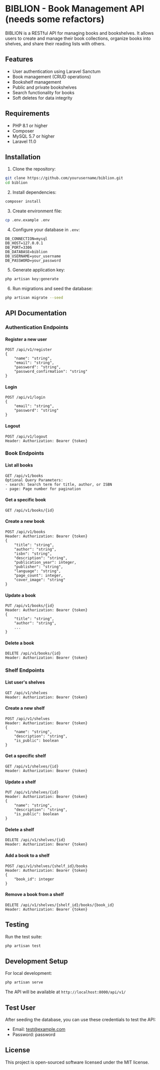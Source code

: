 # BIBLION - Book Management API (needs some refactors)

BIBLION is a RESTful API for managing books and bookshelves. It allows users to create and manage their book collections, organize books into shelves, and share their reading lists with others.

## Features

- User authentication using Laravel Sanctum
- Book management (CRUD operations)
- Bookshelf management
- Public and private bookshelves
- Search functionality for books
- Soft deletes for data integrity

## Requirements

- PHP 8.1 or higher
- Composer
- MySQL 5.7 or higher
- Laravel 11.0

## Installation

1. Clone the repository:
```bash
git clone https://github.com/yourusername/biblion.git
cd biblion
```

2. Install dependencies:
```bash
composer install
```

3. Create environment file:
```bash
cp .env.example .env
```

4. Configure your database in `.env`:
```
DB_CONNECTION=mysql
DB_HOST=127.0.0.1
DB_PORT=3306
DB_DATABASE=biblion
DB_USERNAME=your_username
DB_PASSWORD=your_password
```

5. Generate application key:
```bash
php artisan key:generate
```

6. Run migrations and seed the database:
```bash
php artisan migrate --seed
```

## API Documentation

### Authentication Endpoints

#### Register a new user
```
POST /api/v1/register
{
    "name": "string",
    "email": "string",
    "password": "string",
    "password_confirmation": "string"
}
```

#### Login
```
POST /api/v1/login
{
    "email": "string",
    "password": "string"
}
```

#### Logout
```
POST /api/v1/logout
Header: Authorization: Bearer {token}
```

### Book Endpoints

#### List all books
```
GET /api/v1/books
Optional Query Parameters:
- search: Search term for title, author, or ISBN
- page: Page number for pagination
```

#### Get a specific book
```
GET /api/v1/books/{id}
```

#### Create a new book
```
POST /api/v1/books
Header: Authorization: Bearer {token}
{
    "title": "string",
    "author": "string",
    "isbn": "string",
    "description": "string",
    "publication_year": integer,
    "publisher": "string",
    "language": "string",
    "page_count": integer,
    "cover_image": "string"
}
```

#### Update a book
```
PUT /api/v1/books/{id}
Header: Authorization: Bearer {token}
{
    "title": "string",
    "author": "string",
    ...
}
```

#### Delete a book
```
DELETE /api/v1/books/{id}
Header: Authorization: Bearer {token}
```

### Shelf Endpoints

#### List user's shelves
```
GET /api/v1/shelves
Header: Authorization: Bearer {token}
```

#### Create a new shelf
```
POST /api/v1/shelves
Header: Authorization: Bearer {token}
{
    "name": "string",
    "description": "string",
    "is_public": boolean
}
```

#### Get a specific shelf
```
GET /api/v1/shelves/{id}
Header: Authorization: Bearer {token}
```

#### Update a shelf
```
PUT /api/v1/shelves/{id}
Header: Authorization: Bearer {token}
{
    "name": "string",
    "description": "string",
    "is_public": boolean
}
```

#### Delete a shelf
```
DELETE /api/v1/shelves/{id}
Header: Authorization: Bearer {token}
```

#### Add a book to a shelf
```
POST /api/v1/shelves/{shelf_id}/books
Header: Authorization: Bearer {token}
{
    "book_id": integer
}
```

#### Remove a book from a shelf
```
DELETE /api/v1/shelves/{shelf_id}/books/{book_id}
Header: Authorization: Bearer {token}
```

## Testing

Run the test suite:
```bash
php artisan test
```

## Development Setup

For local development:
```bash
php artisan serve
```

The API will be available at `http://localhost:8000/api/v1/`

## Test User

After seeding the database, you can use these credentials to test the API:
- Email: test@example.com
- Password: password

## License

This project is open-sourced software licensed under the MIT license.
